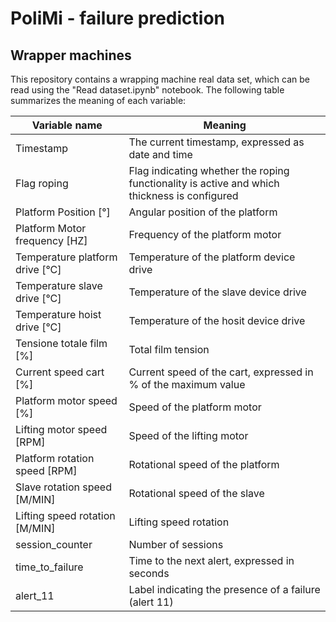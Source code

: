# PoliMi - failure prediction
## Wrapper machines
This repository contains a wrapping machine real data set, which can be read using the "Read dataset.ipynb" notebook.
The following table summarizes the meaning of each variable:

| Variable name | Meaning |
|---|---|
| Timestamp | The current timestamp, expressed as date and time |
| Flag roping | Flag indicating whether the roping functionality is active and which thickness is configured |
| Platform Position [°] | Angular position of the platform |
| Platform Motor frequency [HZ] | Frequency of the platform motor |
| Temperature platform drive [°C] | Temperature of the platform device drive  |
| Temperature slave drive [°C] | Temperature of the slave device drive  |
| Temperature hoist drive [°C] | Temperature of the hosit device drive  |
| Tensione totale film [%] | Total film tension |
| Current speed cart [%] | Current speed of the cart, expressed in % of the maximum value |
| Platform motor speed [%] | Speed of the platform motor |
| Lifting motor speed [RPM] | Speed of the lifting motor |
| Platform rotation speed [RPM] | Rotational speed of the platform |
| Slave rotation speed [M/MIN] | Rotational speed of the slave |
| Lifting speed rotation [M/MIN] | Lifting speed rotation |
| session_counter | Number of sessions |
| time_to_failure | Time to the next alert, expressed in seconds |
| alert_11 | Label indicating the presence of a failure (alert 11) |
